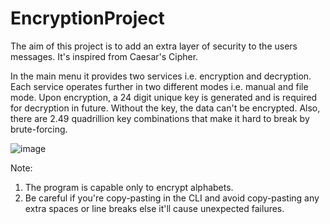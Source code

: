 # EncryptionProject
The aim of this project is to add an extra layer of security to the users messages. It's inspired from Caesar's Cipher. 

In the main menu it provides two services i.e. encryption and decryption. Each service operates further in two different modes i.e. manual and file mode. Upon encryption, a 24 digit unique key is generated and is required for decryption in future. Without the key, the data can't be encrypted. Also, there are 2.49 quadrillion key combinations that make it hard to break by brute-forcing.


![image](https://user-images.githubusercontent.com/62370285/118925089-b97be880-b95b-11eb-87d8-be78ce564555.png)


Note: 
1. The program is capable only to encrypt alphabets.
2. Be careful if you're copy-pasting in the CLI and avoid copy-pasting any extra spaces or line breaks else it'll cause unexpected failures.
